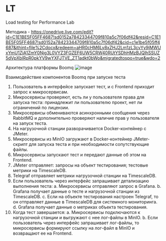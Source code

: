 # LT
Load testing for Performance Lab

Методика - https://onedrive.live.com/edit?id=C1E1BE5F05FF4687!sd0152a78423344709f810a5c7f06df42&resid=C1E1BE5F05FF4687!sd0152a78423344709f810a5c7f06df42&cid=c1e1be5f05ff4687&ithint=file%2Cdocx&redeem=aHR0cHM6Ly8xZHJ2Lm1zL3cvYy9jMWUxYmU1ZjA1ZmY0Njg3L0VYZ3FGZEF6UW5CRW40RUtYSDhHMzBJQlhSSUZ5dVpXblRpR0pkYV9wYXFJTVE_ZT1adkt0bWo&migratedtospo=true&wdo=2

Архитектура платформы Boomq
![image](https://github.com/Raevsk1i/LT/assets/150054332/9e93585c-dab3-4791-9786-9b491cc2d71b)

Взаимодействие компонентов Boomq при
запуске теста
1. Пользователь в интерфейсе запускает тест, и с Frontend приходит запрос к
микросервисам.
2. Микросервисы проверяют, есть ли у пользователя права для запуска теста:
принадлежит ли пользователю проект, нет ли ограничений по лицензии.
3. Микросервисы обмениваются асинхронными сообщения через RabbitMQ и
дополнительно проверяют наличие прав у пользователя на запуск теста.
4. На нагрузочной станции разворачивается Docker-контейнер с JMeter.
5. Микросервисы из MinIO загружают в Docker-контейнер JMeter-скрипт для запуска теста
и при необходимости сопутствующие файлы.
6. Микросервисы запускают тест и передают данные об этом на Frontend.
7. JMeter отправляет:
запросы на объект тестирования;
тестовые метрики на TimescaleDB.
8. Telegraf отправляет метрики нагрузочной станции на TimescaleDB.
9. Если пользователь через интерфейс запрашивает детализацию выполнения теста:
a. Микросервисы отправляют запрос в Grafana.
b. Grafana получает данные о тесте и нагрузочной станции из TimescaleDB.
c. Если на объекте тестирования настроен Telegraf, то он отправляет данные в
TimescaleDB для системного мониторинга.
d. Grafana получает данные о метриках объекта тестирования.
10. Когда тест завершается:
a. Микросервисы подключаются к нагрузочной станции и выгружают с нее лог-файлы
в MinIO.
b. Если пользователь через интерфейс запрашивает лог-файлы, то микросервисы
формируют ссылку на лог-файл в MinIO и возвращают ее на Frontend.
